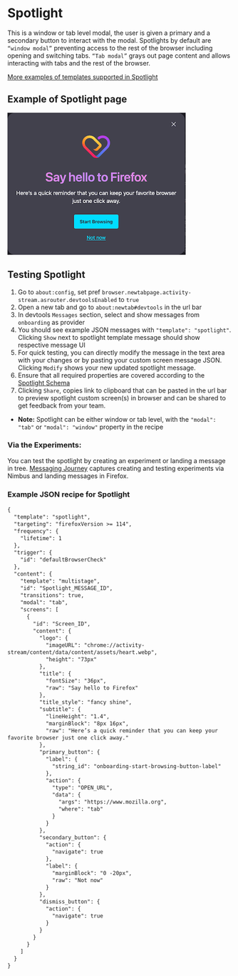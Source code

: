 # Spotlight
This is a window or tab level modal, the user is given a primary and a secondary button to interact with the modal.
Spotlights by default are `“window modal”` preventing access to the rest of the browser including opening and switching tabs. `“Tab modal”` grays out page content and allows interacting with tabs and the rest of the browser.

[More examples of templates supported in Spotlight](https://experimenter.info/messaging/messaging-surfaces/#multistage-spotlight)

## Example of Spotlight page

![Spotlight](./spotlight.png)

## Testing Spotlight
1. Go to `about:config`, set pref `browser.newtabpage.activity-stream.asrouter.devtoolsEnabled` to `true`
2. Open a new tab and go to `about:newtab#devtools` in the url bar
3. In devtools `Messages` section, select and show messages from `onboarding` as provider
4. You should see example JSON messages with `"template": "spotlight"`. Clicking `Show` next to spotlight template message should show respective message UI
5. For quick testing, you can directly modify the message in the text area with your changes or by pasting your custom screen message JSON. Clicking `Modify` shows your new updated spotlight message.
6. Ensure that all required properties are covered according to the [Spotlight Schema](https://searchfox.org/mozilla-central/source/browser/components/newtab/content-src/asrouter/templates/OnboardingMessage/Spotlight.schema.json)
7. Clicking `Share`, copies link to clipboard that can be pasted in the url bar to preview spotlight custom screen(s) in browser and can be shared to get feedback from your team.
- **Note:** Spotlight can be either window or tab level, with the `"modal": "tab"` or `"modal": "window"` property in the recipe

### Via the Experiments:
You can test the spotlight by creating an experiment or landing a message in tree. [Messaging Journey](https://experimenter.info/messaging/messaging-journey) captures creating and testing experiments via Nimbus and landing messages in Firefox.

### Example JSON recipe for Spotlight

```
{
  "template": "spotlight",
  "targeting": "firefoxVersion >= 114",
  "frequency": {
    "lifetime": 1
  },
  "trigger": {
    "id": "defaultBrowserCheck"
  },
  "content": {
    "template": "multistage",
    "id": "Spotlight_MESSAGE_ID",
    "transitions": true,
    "modal": "tab",
    "screens": [
      {
        "id": "Screen_ID",
        "content": {
          "logo": {
            "imageURL": "chrome://activity-stream/content/data/content/assets/heart.webp",
            "height": "73px"
          },
          "title": {
            "fontSize": "36px",
            "raw": "Say hello to Firefox"
          },
          "title_style": "fancy shine",
          "subtitle": {
            "lineHeight": "1.4",
            "marginBlock": "8px 16px",
            "raw": "Here’s a quick reminder that you can keep your favorite browser just one click away."
          },
          "primary_button": {
            "label": {
              "string_id": "onboarding-start-browsing-button-label"
            },
            "action": {
              "type": "OPEN_URL",
              "data": {
                "args": "https://www.mozilla.org",
                "where": "tab"
              }
            }
          },
          "secondary_button": {
            "action": {
              "navigate": true
            },
            "label": {
              "marginBlock": "0 -20px",
              "raw": "Not now"
            }
          },
          "dismiss_button": {
            "action": {
              "navigate": true
            }
          }
        }
      }
    ]
  }
}
```
